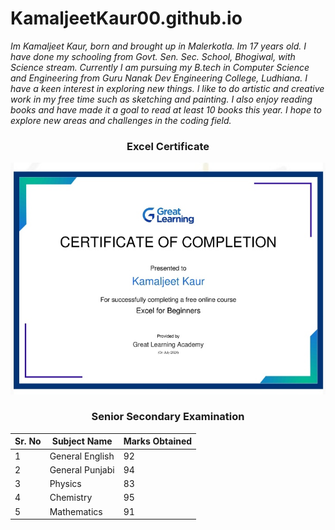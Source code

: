 # KamaljeetKaur00.github.io
 _Im Kamaljeet Kaur, born and brought up in Malerkotla. Im 17 years old. I have done my schooling from Govt. Sen. Sec. School, Bhogiwal, with Science stream. Currently I am pursuing my B.tech in Computer Science and Engineering from Guru Nanak Dev Engineering College, Ludhiana. I have a keen interest in exploring new things. I like to do artistic and creative work in my free time such as sketching and painting. I also enjoy reading books and have made it a goal to read at least 10 books this year. I hope to explore new areas and challenges in the coding field._
 <h3 align="center"> Excel Certificate </h3>
 
![alt text](0_excel.jpg)

<h3 align="center"> Senior Secondary Examination </h3>

| Sr. No| Subject Name    | Marks Obtained |
| ------ | ----------------| ---------------|
| 1 | General English | 92 | 
| 2 | General Punjabi | 94 |
| 3| Physics         | 83 |
| 4 | Chemistry       | 95 |
| 5 | Mathematics     | 91 |

